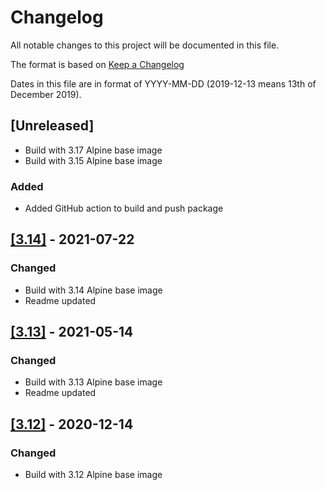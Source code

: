 # Changelog

All notable changes to this project will be documented in this file.

The format is based on [Keep a Changelog](https://keepachangelog.com/en/1.0.0/)

Dates in this file are in format of YYYY-MM-DD (2019-12-13 means 13th of December 2019).

## [Unreleased]

* Build with 3.17 Alpine base image
* Build with 3.15 Alpine base image

### Added

* Added GitHub action to build and push package

## [[3.14]](https://github.com/alastairhm/alpine-lighttpd/releases/tag/3.14) - 2021-07-22

### Changed

* Build with 3.14 Alpine base image
* Readme updated

## [[3.13]](https://github.com/alastairhm/alpine-lighttpd/releases/tag/3.13) - 2021-05-14

### Changed

* Build with 3.13 Alpine base image
* Readme updated

## [[3.12]](https://github.com/alastairhm/alpine-lighttpd/releases/tag/3.12) - 2020-12-14

### Changed

* Build with 3.12 Alpine base image
